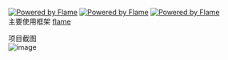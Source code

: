 
[![Powered by Flame](https://img.shields.io/badge/Powered%20by-%F0%9F%94%A5-orange.svg)](https://flame-engine.org)
[![Powered by Flame](https://img.shields.io/badge/Powered%20by-%F0%9F%94%A5-orange.svg?style=flat-square)](https://flame-engine.org)
[![Powered by Flame](https://img.shields.io/badge/Powered%20by-%F0%9F%94%A5-orange.svg?style=for-the-badge)](https://flame-engine.org)  <br/>
主要使用框架 [ flame ]( https://github.com/flame-engine/flame/blob/master/README-ZH.md )    <br/>


项目截图  <br/>
![image]( https://github.com/pheromone/langaw/blob/master/result.gif ) <br/>
